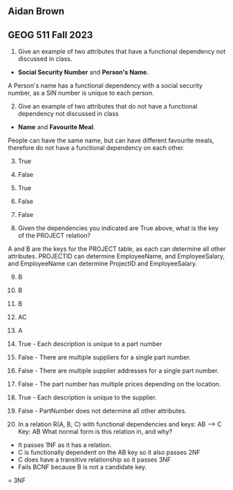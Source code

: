 
## Aidan Brown
## GEOG 511 Fall 2023

1. Give an example of two attributes that have a functional dependency not discussed in class.

- **Social Security Number** and **Person's Name.** 

A Person's name has a functional dependency with a social security number, as a SIN number is unique to each person.

2.  Give an example of two attributes that do not have a functional dependency not discussed in class

- **Name** and **Favourite Meal**.

People can have the same name, but can have different favourite meals, therefore do not have a functional dependency on each other.

3. True
4. False
5. True
6. False
7. False

8. Given the dependencies you indicated are True above, what is the key of the PROJECT relation?

A and B are the keys for the PROJECT table, as each can determine all other attributes. PROJECTID can determine EmployeeName, and EmployeeSalary, and EmployeeName can determine ProjectID and EmployeeSalary.


9. B
10. B
11. B
12. AC
13. A

14. True - Each description is unique to a part number
15. False - There are multiple suppliers for a single part number.
16. False - There are multiple supplier addresses for a single part number.
17. False - The part number has multiple prices depending on the location.
18. True - Each description is unique to the supplier.
19. False - PartNumber does not determine all other attributes.


 21. In a relation R(A, B, C) with functional dependencies and keys:  AB --> C  Key: AB  What normal form is this relation in, and why?

- It passes 1NF as it has a relation.
- C is functionally dependent on the AB key so it also passes 2NF
- C does have a transitive relationship so it passes 3NF
- Fails BCNF because B is not a candidate key.

= 3NF








